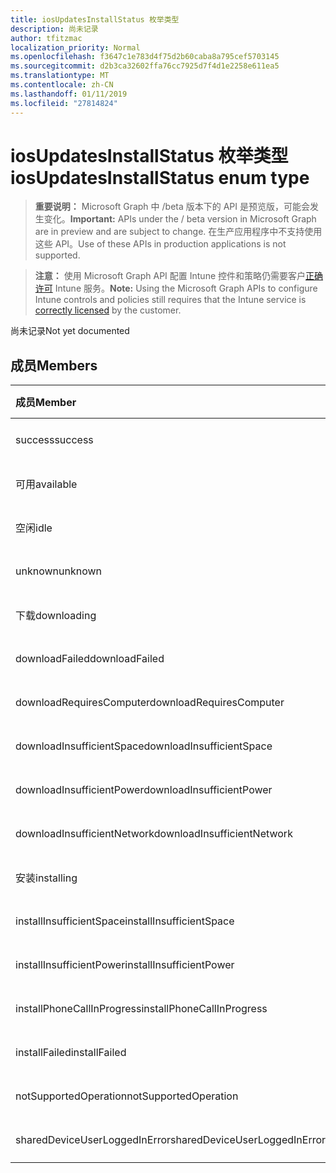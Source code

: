 ```yaml
---
title: iosUpdatesInstallStatus 枚举类型
description: 尚未记录
author: tfitzmac
localization_priority: Normal
ms.openlocfilehash: f3647c1e783d4f75d2b60caba8a795cef5703145
ms.sourcegitcommit: d2b3ca32602ffa76cc7925d7f4d1e2258e611ea5
ms.translationtype: MT
ms.contentlocale: zh-CN
ms.lasthandoff: 01/11/2019
ms.locfileid: "27814824"
---
```

# <a name="iosupdatesinstallstatus-enum-type"></a><span data-ttu-id="46a79-103">iosUpdatesInstallStatus 枚举类型</span><span class="sxs-lookup"><span data-stu-id="46a79-103">iosUpdatesInstallStatus enum type</span></span>

> <span data-ttu-id="46a79-104">**重要说明：** Microsoft Graph 中 /beta 版本下的 API 是预览版，可能会发生变化。</span><span class="sxs-lookup"><span data-stu-id="46a79-104">**Important:** APIs under the / beta version in Microsoft Graph are in preview and are subject to change.</span></span> <span data-ttu-id="46a79-105">在生产应用程序中不支持使用这些 API。</span><span class="sxs-lookup"><span data-stu-id="46a79-105">Use of these APIs in production applications is not supported.</span></span>

> <span data-ttu-id="46a79-106">**注意：** 使用 Microsoft Graph API 配置 Intune 控件和策略仍需要客户[正确许可](https://go.microsoft.com/fwlink/?linkid=839381) Intune 服务。</span><span class="sxs-lookup"><span data-stu-id="46a79-106">**Note:** Using the Microsoft Graph APIs to configure Intune controls and policies still requires that the Intune service is [correctly licensed](https://go.microsoft.com/fwlink/?linkid=839381) by the customer.</span></span>

<span data-ttu-id="46a79-107">尚未记录</span><span class="sxs-lookup"><span data-stu-id="46a79-107">Not yet documented</span></span>
## <a name="members"></a><span data-ttu-id="46a79-108">成员</span><span class="sxs-lookup"><span data-stu-id="46a79-108">Members</span></span>
|<span data-ttu-id="46a79-109">成员</span><span class="sxs-lookup"><span data-stu-id="46a79-109">Member</span></span>|<span data-ttu-id="46a79-110">值</span><span class="sxs-lookup"><span data-stu-id="46a79-110">Value</span></span>|<span data-ttu-id="46a79-111">说明</span><span class="sxs-lookup"><span data-stu-id="46a79-111">Description</span></span>|
|:---|:---|:---|
|<span data-ttu-id="46a79-112">success</span><span class="sxs-lookup"><span data-stu-id="46a79-112">success</span></span>|<span data-ttu-id="46a79-113">0</span><span class="sxs-lookup"><span data-stu-id="46a79-113">0</span></span>|<span data-ttu-id="46a79-114">尚未记录</span><span class="sxs-lookup"><span data-stu-id="46a79-114">Not yet documented</span></span>|
|<span data-ttu-id="46a79-115">可用</span><span class="sxs-lookup"><span data-stu-id="46a79-115">available</span></span>|<span data-ttu-id="46a79-116">1</span><span class="sxs-lookup"><span data-stu-id="46a79-116">1</span></span>|<span data-ttu-id="46a79-117">尚未记录</span><span class="sxs-lookup"><span data-stu-id="46a79-117">Not yet documented</span></span>|
|<span data-ttu-id="46a79-118">空闲</span><span class="sxs-lookup"><span data-stu-id="46a79-118">idle</span></span>|<span data-ttu-id="46a79-119">2</span><span class="sxs-lookup"><span data-stu-id="46a79-119">2</span></span>|<span data-ttu-id="46a79-120">尚未记录</span><span class="sxs-lookup"><span data-stu-id="46a79-120">Not yet documented</span></span>|
|<span data-ttu-id="46a79-121">unknown</span><span class="sxs-lookup"><span data-stu-id="46a79-121">unknown</span></span>|<span data-ttu-id="46a79-122">3</span><span class="sxs-lookup"><span data-stu-id="46a79-122">3</span></span>|<span data-ttu-id="46a79-123">尚未记录</span><span class="sxs-lookup"><span data-stu-id="46a79-123">Not yet documented</span></span>|
|<span data-ttu-id="46a79-124">下载</span><span class="sxs-lookup"><span data-stu-id="46a79-124">downloading</span></span>|<span data-ttu-id="46a79-125">-2016330712</span><span class="sxs-lookup"><span data-stu-id="46a79-125">-2016330712</span></span>|<span data-ttu-id="46a79-126">尚未记录</span><span class="sxs-lookup"><span data-stu-id="46a79-126">Not yet documented</span></span>|
|<span data-ttu-id="46a79-127">downloadFailed</span><span class="sxs-lookup"><span data-stu-id="46a79-127">downloadFailed</span></span>|<span data-ttu-id="46a79-128">-2016330711</span><span class="sxs-lookup"><span data-stu-id="46a79-128">-2016330711</span></span>|<span data-ttu-id="46a79-129">尚未记录</span><span class="sxs-lookup"><span data-stu-id="46a79-129">Not yet documented</span></span>|
|<span data-ttu-id="46a79-130">downloadRequiresComputer</span><span class="sxs-lookup"><span data-stu-id="46a79-130">downloadRequiresComputer</span></span>|<span data-ttu-id="46a79-131">-2016330710</span><span class="sxs-lookup"><span data-stu-id="46a79-131">-2016330710</span></span>|<span data-ttu-id="46a79-132">尚未记录</span><span class="sxs-lookup"><span data-stu-id="46a79-132">Not yet documented</span></span>|
|<span data-ttu-id="46a79-133">downloadInsufficientSpace</span><span class="sxs-lookup"><span data-stu-id="46a79-133">downloadInsufficientSpace</span></span>|<span data-ttu-id="46a79-134">-2016330709</span><span class="sxs-lookup"><span data-stu-id="46a79-134">-2016330709</span></span>|<span data-ttu-id="46a79-135">尚未记录</span><span class="sxs-lookup"><span data-stu-id="46a79-135">Not yet documented</span></span>|
|<span data-ttu-id="46a79-136">downloadInsufficientPower</span><span class="sxs-lookup"><span data-stu-id="46a79-136">downloadInsufficientPower</span></span>|<span data-ttu-id="46a79-137">-2016330708</span><span class="sxs-lookup"><span data-stu-id="46a79-137">-2016330708</span></span>|<span data-ttu-id="46a79-138">尚未记录</span><span class="sxs-lookup"><span data-stu-id="46a79-138">Not yet documented</span></span>|
|<span data-ttu-id="46a79-139">downloadInsufficientNetwork</span><span class="sxs-lookup"><span data-stu-id="46a79-139">downloadInsufficientNetwork</span></span>|<span data-ttu-id="46a79-140">-2016330707</span><span class="sxs-lookup"><span data-stu-id="46a79-140">-2016330707</span></span>|<span data-ttu-id="46a79-141">尚未记录</span><span class="sxs-lookup"><span data-stu-id="46a79-141">Not yet documented</span></span>|
|<span data-ttu-id="46a79-142">安装</span><span class="sxs-lookup"><span data-stu-id="46a79-142">installing</span></span>|<span data-ttu-id="46a79-143">-2016330706</span><span class="sxs-lookup"><span data-stu-id="46a79-143">-2016330706</span></span>|<span data-ttu-id="46a79-144">尚未记录</span><span class="sxs-lookup"><span data-stu-id="46a79-144">Not yet documented</span></span>|
|<span data-ttu-id="46a79-145">installInsufficientSpace</span><span class="sxs-lookup"><span data-stu-id="46a79-145">installInsufficientSpace</span></span>|<span data-ttu-id="46a79-146">-2016330705</span><span class="sxs-lookup"><span data-stu-id="46a79-146">-2016330705</span></span>|<span data-ttu-id="46a79-147">尚未记录</span><span class="sxs-lookup"><span data-stu-id="46a79-147">Not yet documented</span></span>|
|<span data-ttu-id="46a79-148">installInsufficientPower</span><span class="sxs-lookup"><span data-stu-id="46a79-148">installInsufficientPower</span></span>|<span data-ttu-id="46a79-149">-2016330704</span><span class="sxs-lookup"><span data-stu-id="46a79-149">-2016330704</span></span>|<span data-ttu-id="46a79-150">尚未记录</span><span class="sxs-lookup"><span data-stu-id="46a79-150">Not yet documented</span></span>|
|<span data-ttu-id="46a79-151">installPhoneCallInProgress</span><span class="sxs-lookup"><span data-stu-id="46a79-151">installPhoneCallInProgress</span></span>|<span data-ttu-id="46a79-152">-2016330703</span><span class="sxs-lookup"><span data-stu-id="46a79-152">-2016330703</span></span>|<span data-ttu-id="46a79-153">尚未记录</span><span class="sxs-lookup"><span data-stu-id="46a79-153">Not yet documented</span></span>|
|<span data-ttu-id="46a79-154">installFailed</span><span class="sxs-lookup"><span data-stu-id="46a79-154">installFailed</span></span>|<span data-ttu-id="46a79-155">-2016330702</span><span class="sxs-lookup"><span data-stu-id="46a79-155">-2016330702</span></span>|<span data-ttu-id="46a79-156">尚未记录</span><span class="sxs-lookup"><span data-stu-id="46a79-156">Not yet documented</span></span>|
|<span data-ttu-id="46a79-157">notSupportedOperation</span><span class="sxs-lookup"><span data-stu-id="46a79-157">notSupportedOperation</span></span>|<span data-ttu-id="46a79-158">-2016330701</span><span class="sxs-lookup"><span data-stu-id="46a79-158">-2016330701</span></span>|<span data-ttu-id="46a79-159">尚未记录</span><span class="sxs-lookup"><span data-stu-id="46a79-159">Not yet documented</span></span>|
|<span data-ttu-id="46a79-160">sharedDeviceUserLoggedInError</span><span class="sxs-lookup"><span data-stu-id="46a79-160">sharedDeviceUserLoggedInError</span></span>|<span data-ttu-id="46a79-161">-2016330699</span><span class="sxs-lookup"><span data-stu-id="46a79-161">-2016330699</span></span>|<span data-ttu-id="46a79-162">尚未记录</span><span class="sxs-lookup"><span data-stu-id="46a79-162">Not yet documented</span></span>|





